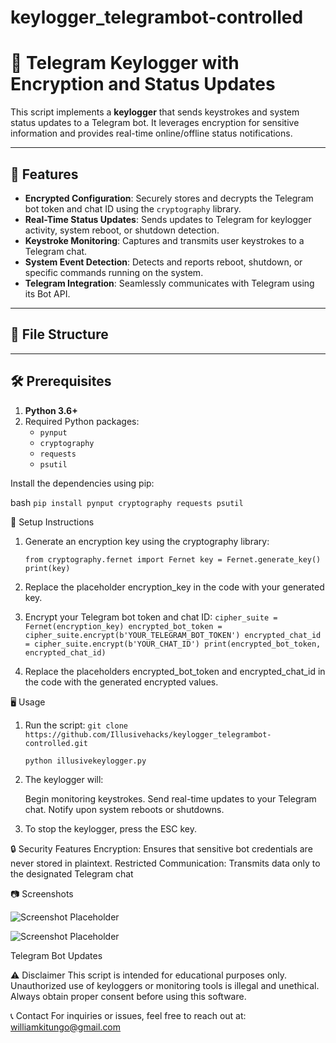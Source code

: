 # keylogger_telegrambot-controlled

# 🔐 Telegram Keylogger with Encryption and Status Updates

This script implements a **keylogger** that sends keystrokes and system status updates to a Telegram bot. It leverages encryption for sensitive information and provides real-time online/offline status notifications.  

---

## 🚀 Features

- **Encrypted Configuration**: Securely stores and decrypts the Telegram bot token and chat ID using the `cryptography` library.
- **Real-Time Status Updates**: Sends updates to Telegram for keylogger activity, system reboot, or shutdown detection.
- **Keystroke Monitoring**: Captures and transmits user keystrokes to a Telegram chat.
- **System Event Detection**: Detects and reports reboot, shutdown, or specific commands running on the system.
- **Telegram Integration**: Seamlessly communicates with Telegram using its Bot API.

---

## 📁 File Structure


---

## 🛠️ Prerequisites

1. **Python 3.6+**
2. Required Python packages:
   - `pynput`
   - `cryptography`
   - `requests`
   - `psutil`

Install the dependencies using pip:

bash
````pip install pynput cryptography requests psutil````

🔑 Setup Instructions
1. Generate an encryption key using the cryptography library:

   ``from cryptography.fernet import Fernet
   key = Fernet.generate_key()
   print(key)``

2. Replace the placeholder encryption_key in the code with your generated key.

3. Encrypt your Telegram bot token and chat ID:
   ``cipher_suite = Fernet(encryption_key)
   encrypted_bot_token = cipher_suite.encrypt(b'YOUR_TELEGRAM_BOT_TOKEN')
   encrypted_chat_id = cipher_suite.encrypt(b'YOUR_CHAT_ID')
   print(encrypted_bot_token, encrypted_chat_id)``

4. Replace the placeholders encrypted_bot_token and encrypted_chat_id in the code with the generated encrypted values.

🖥️ Usage
1. Run the script:
   ``git clone https://github.com/Illusivehacks/keylogger_telegrambot-controlled.git``


   ``python illusivekeylogger.py``

2. The keylogger will:

   Begin monitoring keystrokes.
   Send real-time updates to your Telegram chat.
   Notify upon system reboots or shutdowns.

3. To stop the keylogger, press the ESC key.

🔒 Security Features
   Encryption: Ensures that sensitive bot credentials are never stored in plaintext.
   Restricted Communication: Transmits data only to the designated Telegram chat

📷 Screenshots

![Screenshot Placeholder](GUI.png)


![Screenshot Placeholder](output.png)

Telegram Bot Updates


⚠️ Disclaimer
This script is intended for educational purposes only. Unauthorized use of keyloggers or monitoring tools is illegal and unethical. Always obtain proper consent before using this software.

📞 Contact
For inquiries or issues, feel free to reach out at: williamkitungo@gmail.com

